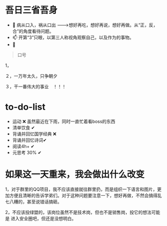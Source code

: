 

# 吾日三省吾身

- 🌱 病从口入，祸从口出 --->想好再吃，想好再说，想好再做。从“正，反，合”的角度看待问题。
- 📫   开第“3”只眼，以第三人称视角观察自己，以及作为的事物。
- 💬  



> 口号

1，

２，一万年太久，只争朝夕

３，干一番伟大的事业　！！！



# to-do-list

- 运动 ❌ 虽然最近在下雨，同时一直忙着看boss的东西
- 清单饮食 ✔
- 背诵并回忆国学经典 ❌
- 背诵并回忆诗词✔
- 阅读4h+ ✔
- 元思考 30% ✔

# 如果这一天重来，我会做出什么改变

1，对于群里的QQ项目，我不应该直接就往群里扔，而是组织一下语言和图片，更加方便且清晰的告诉学弟们。对于这种问题要注意一下，想好再做，不然会搞得乱七八糟的，甚至说错话搞砸。

2，不应该投绿盟的，该岗位虽然不是技术岗，但也不是销售岗，投它的想法可能是 进入安全圈吧，但还是没想明白。



